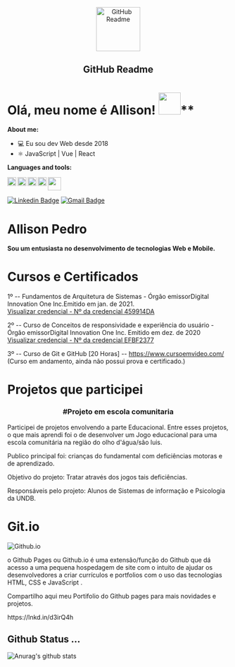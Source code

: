 

<p align="center">
 <img width="100px" src="https://res.cloudinary.com/anuraghazra/image/upload/v1594908242/logo_ccswme.svg" align="center" alt="GitHub Readme " />
 <h2 align="center">GitHub Readme </h2>

</p>

 # Olá, meu nome é Allison! <img src="https://raw.githubusercontent.com/jakeliny/jakeliny/master/images/cat-gif.gif" width="50">**
 
 
 **About me:**
- 💻 Eu sou dev Web desde 2018
- ⚛️ JavaScript | Vue | React

**Languages and tools:**

<img align="left" height="20" src="https://raw.githubusercontent.com/jakeliny/jakeliny/master/images/javascript.png">
<img align="left" height="20" src="https://raw.githubusercontent.com/jakeliny/jakeliny/master/images/typescript.png">
<img align="left" height="20" src="https://raw.githubusercontent.com/jakeliny/jakeliny/master/images/nodejs.png">
<img align="left" height="20" src="https://raw.githubusercontent.com/jakeliny/jakeliny/master/images/react.png">
<img height="30" src="https://raw.githubusercontent.com/jakeliny/jakeliny/master/images/linux.png">


[![Linkedin Badge](https://img.shields.io/badge/-Allison%20Pedro-6633cc?style=flat-square&logo=Linkedin&logoColor=white&link=https://www.linkedin.com/in/allison-pedro-a817b7129/)](https://www.linkedin.com/in/allison-pedro-a817b7129/) 
[
![Gmail Badge](https://img.shields.io/badge/-Allisondjkk@gmail.com-6633cc?style=flat-square&logo=Gmail&logoColor=white&link=mailto:diego.schell.f@gmail.com)](mailto:allisondjkk@gmail.com)

 # Allison Pedro 




**Sou um entusiasta no desenvolvimento de tecnologias Web e Mobile.**

# Cursos e Certificados

1º -- Fundamentos de Arquitetura de Sistemas - Órgão emissorDigital Innovation One Inc.Emitido em jan. de 2021.</br>
      <a href="https://certificates.digitalinnovation.one/459914DA" target="_blank">Visualizar credencial - Nº da credencial 459914DA</a> </br>
      
2º -- Curso de Conceitos de responsividade e experiência do usuário - Órgão emissorDigital Innovation One Inc. Emitido em dez. de 2020</br>
      <a href="https://certificates.digitalinnovation.one/EFBF2377" target="_blank">Visualizar credencial - Nº da credencial EFBF2377</a> </br>

3º -- Curso de Git e GitHub [20 Horas] -- https://www.cursoemvideo.com/ (Curso em andamento, ainda não possui prova e certificado.)</br>

# Projetos que participei

<h3 align="center">#Projeto em escola comunitaria</h3>
<p>Participei de projetos envolvendo a parte Educacional. Entre esses projetos, o que mais aprendi foi o de desenvolver um Jogo educacional para uma escola comunitária na região do olho d'água/são luis.   </p>

<p>Publico principal foi: crianças do fundamental com deficiências motoras e de aprendizado.</p>

<p>Objetivo do projeto: Tratar através dos jogos tais deficiências.</p>

<p>Responsáveis pelo projeto:  Alunos de Sistemas de informação e Psicologia da UNDB.</p>


 # Git.io
<img src="https://media-exp1.licdn.com/dms/image/C4D22AQHKSrVM42xW1g/feedshare-shrink_2048_1536-alternative/0/1610136468865?e=1613606400&v=beta&t=WO34irIhXDAA7P5bUQTyO-aGErdZx2fVIYZ6ynUDUBY" alt="Github.io" title="Github.io" />
<p>o Github Pages ou Github.io é uma extensão/função do Github que dá acesso a uma pequena hospedagem de site com o intuito de ajudar os desenvolvedores a criar currículos e portfolios com o uso das tecnologias HTML, CSS e JavaScript .</p>

<p>Compartilho aqui meu Portifolio do Github pages para mais novidades e projetos.</p>

<p>https://lnkd.in/d3irQ4h</p>


## Github Status ...
![Anurag's github stats](https://github-readme-stats.vercel.app/api?username=AllisonPedro&count_private=true&show_icons=true&theme=onedark)
 
